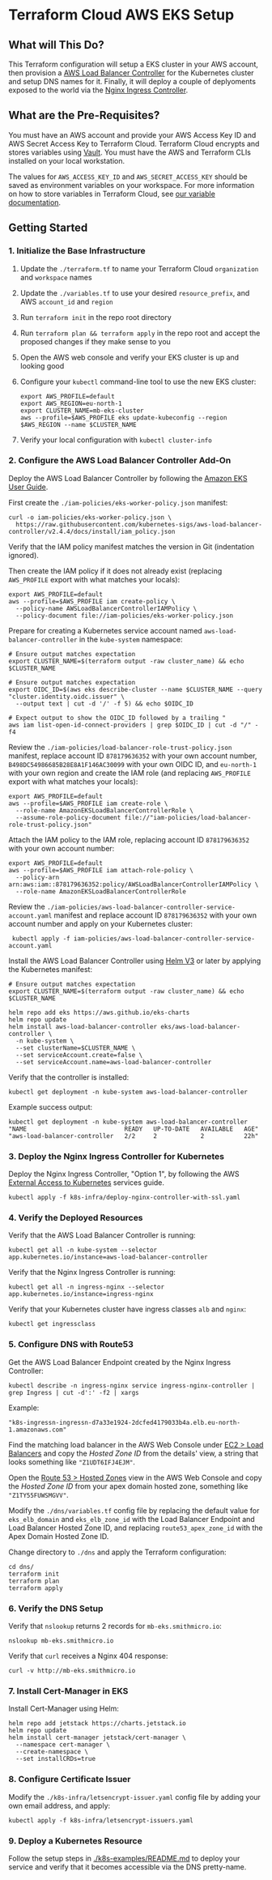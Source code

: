 
# Terraform Cloud AWS EKS Setup

## What will This Do?

This Terraform configuration will setup a EKS cluster in your AWS account, then provision
a [AWS Load Balancer Controller](https://kubernetes-sigs.github.io/aws-load-balancer-controller/) for the Kubernetes
cluster and setup DNS names for it. Finally, it will deploy a couple of deplyoments exposed to the world via
the [Nginx Ingress Controller](https://aws.amazon.com/premiumsupport/knowledge-center/eks-access-kubernetes-services/).

## What are the Pre-Requisites?

You must have an AWS account and provide your AWS Access Key ID and AWS Secret Access Key to Terraform Cloud.
Terraform Cloud encrypts and stores variables using [Vault](https://www.vaultproject.io/). You must have the AWS
and Terraform CLIs installed on your local workstation.

The values for `AWS_ACCESS_KEY_ID` and `AWS_SECRET_ACCESS_KEY` should be saved as environment variables on
your workspace. For more information on how to store variables in Terraform Cloud,
see [our variable documentation](https://www.terraform.io/docs/cloud/workspaces/variables.html).

## Getting Started

### 1. Initialize the Base Infrastructure

1. Update the `./terraform.tf` to name your Terraform Cloud `organization` and `workspace` names
2. Update the `./variables.tf` to use your desired `resource_prefix`, and AWS `account_id` and `region`
3. Run `terraform init` in the repo root directory
4. Run `terraform plan && terraform apply` in the repo root and accept the proposed changes if they make sense to you
5. Open the AWS web console and verify your EKS cluster is up and looking good
6. Configure your `kubectl` command-line tool to use the new EKS cluster:

       export AWS_PROFILE=default
       export AWS_REGION=eu-north-1
       export CLUSTER_NAME=mb-eks-cluster
       aws --profile=$AWS_PROFILE eks update-kubeconfig --region $AWS_REGION --name $CLUSTER_NAME

7. Verify your local configuration with `kubectl cluster-info`

### 2. Configure the AWS Load Balancer Controller Add-On

Deploy the AWS Load Balancer Controller by following
the [Amazon EKS User Guide](https://docs.aws.amazon.com/eks/latest/userguide/aws-load-balancer-controller.html).

First create the `./iam-policies/eks-worker-policy.json` manifest:

    curl -o iam-policies/eks-worker-policy.json \
      https://raw.githubusercontent.com/kubernetes-sigs/aws-load-balancer-controller/v2.4.4/docs/install/iam_policy.json

Verify that the IAM policy manifest matches the version in Git (indentation ignored).

Then create the IAM policy if it does not already exist (replacing `AWS_PROFILE` export with what matches your locals):

    export AWS_PROFILE=default
    aws --profile=$AWS_PROFILE iam create-policy \
      --policy-name AWSLoadBalancerControllerIAMPolicy \
      --policy-document file://iam-policies/eks-worker-policy.json

Prepare for creating a Kubernetes service account named `aws-load-balancer-controller` in the `kube-system` namespace:

    # Ensure output matches expectation
    export CLUSTER_NAME=$(terraform output -raw cluster_name) && echo $CLUSTER_NAME

    # Ensure output matches expectation
    export OIDC_ID=$(aws eks describe-cluster --name $CLUSTER_NAME --query "cluster.identity.oidc.issuer" \
      --output text | cut -d '/' -f 5) && echo $OIDC_ID

    # Expect output to show the OIDC_ID followed by a trailing "
    aws iam list-open-id-connect-providers | grep $OIDC_ID | cut -d "/" -f4

Review the `./iam-policies/load-balancer-role-trust-policy.json` manifest, replace account ID `878179636352` with
your own account number, `B498DC54986685B28E8A1F146AC30099` with your own OIDC ID, and `eu-north-1` with your own region
and create the IAM role (and replacing `AWS_PROFILE` export with what matches your locals):

    export AWS_PROFILE=default
    aws --profile=$AWS_PROFILE iam create-role \
      --role-name AmazonEKSLoadBalancerControllerRole \
      --assume-role-policy-document file://"iam-policies/load-balancer-role-trust-policy.json"

Attach the IAM policy to the IAM role, replacing account ID `878179636352` with your own account number:

    export AWS_PROFILE=default
    aws --profile=$AWS_PROFILE iam attach-role-policy \
      --policy-arn arn:aws:iam::878179636352:policy/AWSLoadBalancerControllerIAMPolicy \
      --role-name AmazonEKSLoadBalancerControllerRole

Review the `./iam-policies/aws-load-balancer-controller-service-account.yaml` manifest and replace account ID
`878179636352` with your own account number and apply on your Kubernetes cluster:

     kubectl apply -f iam-policies/aws-load-balancer-controller-service-account.yaml

Install the AWS Load Balancer Controller using [Helm V3](https://docs.aws.amazon.com/eks/latest/userguide/helm.html) or
later by applying the Kubernetes manifest:

    # Ensure output matches expectation
    export CLUSTER_NAME=$(terraform output -raw cluster_name) && echo $CLUSTER_NAME

    helm repo add eks https://aws.github.io/eks-charts
    helm repo update
    helm install aws-load-balancer-controller eks/aws-load-balancer-controller \
      -n kube-system \
      --set clusterName=$CLUSTER_NAME \
      --set serviceAccount.create=false \
      --set serviceAccount.name=aws-load-balancer-controller

Verify that the controller is installed:

    kubectl get deployment -n kube-system aws-load-balancer-controller

Example success output:

    kubectl get deployment -n kube-system aws-load-balancer-controller
    "NAME                           READY   UP-TO-DATE   AVAILABLE   AGE"
    "aws-load-balancer-controller   2/2     2            2           22h"

### 3. Deploy the Nginx Ingress Controller for Kubernetes

Deploy the Nginx Ingress Controller, "Option 1", by following the AWS
[External Access to Kubernetes](https://aws.amazon.com/premiumsupport/knowledge-center/eks-access-kubernetes-services/)
services guide.

    kubectl apply -f k8s-infra/deploy-nginx-controller-with-ssl.yaml

### 4. Verify the Deployed Resources

Verify that the AWS Load Balancer Controller is running:

    kubectl get all -n kube-system --selector app.kubernetes.io/instance=aws-load-balancer-controller

Verify that the Nginx Ingress Controller is running:

    kubectl get all -n ingress-nginx --selector app.kubernetes.io/instance=ingress-nginx

Verify that your Kubernetes cluster have ingress classes `alb` and `nginx`:

    kubectl get ingressclass

### 5. Configure DNS with Route53

Get the AWS Load Balancer Endpoint created by the Nginx Ingress Controller:

    kubectl describe -n ingress-nginx service ingress-nginx-controller | grep Ingress | cut -d':' -f2 | xargs

Example:

    "k8s-ingressn-ingressn-d7a33e1924-2dcfed4179033b4a.elb.eu-north-1.amazonaws.com"

Find the matching load balancer in the AWS Web Console under
[EC2 > Load Balancers](https://eu-north-1.console.aws.amazon.com/ec2/home?region=eu-north-1#LoadBalancers) and
copy the _Hosted Zone ID_ from the details' view, a string that looks something like `"Z1UDT6IFJ4EJM"`.

Open the [Route 53 > Hosted Zones](https://us-east-1.console.aws.amazon.com/route53/v2/hostedzones#) view in the AWS Web
Console and copy the _Hosted Zone ID_ from your apex domain hosted zone, something like `"Z1TY55FUWSMGVV"`.

Modify the `./dns/variables.tf` config file by replacing the default value for `eks_elb_domain` and `eks_elb_zone_id`
with the Load Balancer Endpoint and Load Balancer Hosted Zone ID, and replacing `route53_apex_zone_id` with the
Apex Domain Hosted Zone ID.

Change directory to `./dns` and apply the Terraform configuration:

    cd dns/
    terraform init
    terraform plan
    terraform apply

### 6. Verify the DNS Setup

Verify that `nslookup` returns 2 records for `mb-eks.smithmicro.io`:

    nslookup mb-eks.smithmicro.io

Verify that `curl` receives a Nginx 404 response:

    curl -v http://mb-eks.smithmicro.io

### 7. Install Cert-Manager in EKS

Install Cert-Manager using Helm:

    helm repo add jetstack https://charts.jetstack.io
    helm repo update
    helm install cert-manager jetstack/cert-manager \
      --namespace cert-manager \
      --create-namespace \
      --set installCRDs=true

### 8. Configure Certificate Issuer

Modify the `./k8s-infra/letsencrypt-issuer.yaml` config file by adding your own email address, and apply:

    kubectl apply -f k8s-infra/letsencrypt-issuers.yaml

### 9. Deploy a Kubernetes Resource

Follow the setup steps in [./k8s-examples/README.md](./k8s-examples/README.md) to deploy your service and
verify that it becomes accessible via the DNS pretty-name.

